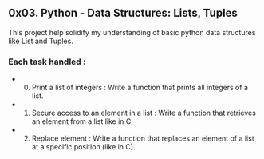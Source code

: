 ## 0x03. Python - Data Structures: Lists, Tuples

This project help solidify my understanding of basic python data structures like List and Tuples.

### Each task handled :
* 0. Print a list of integers : Write a function that prints all integers of a list.

* 1. Secure access to an element in a list : Write a function that retrieves an element from a list like in C 

* 2. Replace element : Write a function that replaces an element of a list at a specific position (like in C).

